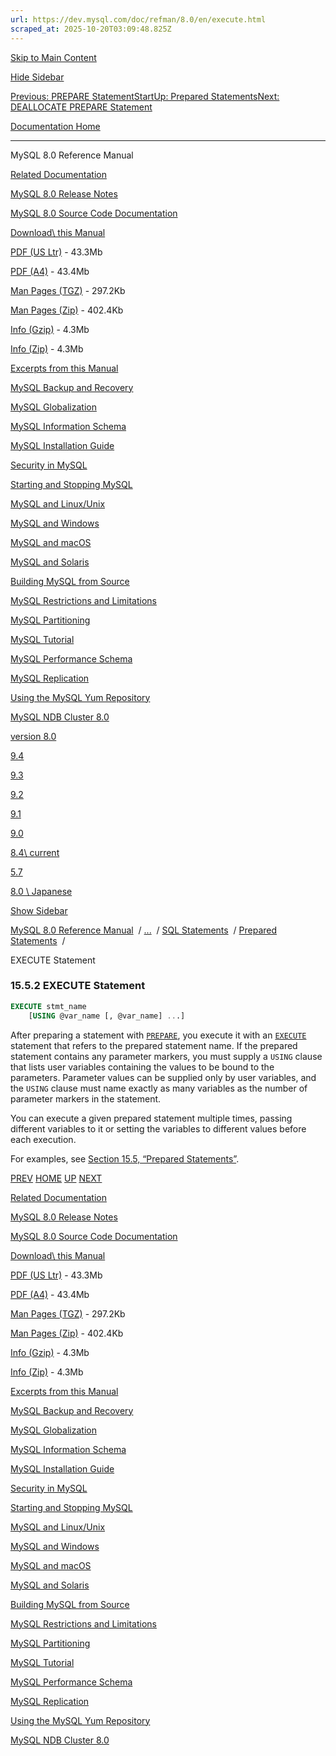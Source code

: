 ```yaml
---
url: https://dev.mysql.com/doc/refman/8.0/en/execute.html
scraped_at: 2025-10-20T03:09:48.825Z
---
```


[Skip to Main Content](https://dev.mysql.com/doc/refman/8.0/en/execute.html#main)

[Hide Sidebar](https://dev.mysql.com/doc/refman/8.0/en/execute.html "Hide Sidebar")

[Previous: PREPARE Statement](https://dev.mysql.com/doc/refman/8.0/en/prepare.html "Previous: PREPARE Statement")[Start](https://dev.mysql.com/doc/refman/8.0/en/index.html "Start")[Up: Prepared Statements](https://dev.mysql.com/doc/refman/8.0/en/sql-prepared-statements.html "Up: Prepared Statements")[Next: DEALLOCATE PREPARE Statement](https://dev.mysql.com/doc/refman/8.0/en/deallocate-prepare.html "Next: DEALLOCATE PREPARE Statement")

[Documentation Home](https://dev.mysql.com/doc/)

* * *

MySQL 8.0 Reference Manual

[Related Documentation](https://dev.mysql.com/doc/refman/8.0/en/execute.html)

[MySQL 8.0 Release Notes](https://dev.mysql.com/doc/relnotes/mysql/8.0/en/)

[MySQL 8.0 Source Code Documentation](https://dev.mysql.com/doc/dev/mysql-server/latest/)

[Download\\
this Manual](https://dev.mysql.com/doc/refman/8.0/en/execute.html)

[PDF (US Ltr)](https://downloads.mysql.com/docs/refman-8.0-en.pdf)
\- 43.3Mb

[PDF (A4)](https://downloads.mysql.com/docs/refman-8.0-en.a4.pdf)
\- 43.4Mb

[Man Pages (TGZ)](https://downloads.mysql.com/docs/refman-8.0-en.man-gpl.tar.gz)
\- 297.2Kb

[Man Pages (Zip)](https://downloads.mysql.com/docs/refman-8.0-en.man-gpl.zip)
\- 402.4Kb

[Info (Gzip)](https://downloads.mysql.com/docs/mysql-8.0.info.gz)
\- 4.3Mb

[Info (Zip)](https://downloads.mysql.com/docs/mysql-8.0.info.zip)
\- 4.3Mb

[Excerpts from this Manual](https://dev.mysql.com/doc/refman/8.0/en/execute.html)

[MySQL Backup and Recovery](https://dev.mysql.com/doc/mysql-backup-excerpt/8.0/en/)

[MySQL Globalization](https://dev.mysql.com/doc/mysql-g11n-excerpt/8.0/en/)

[MySQL Information Schema](https://dev.mysql.com/doc/mysql-infoschema-excerpt/8.0/en/)

[MySQL Installation Guide](https://dev.mysql.com/doc/mysql-installation-excerpt/8.0/en/)

[Security in MySQL](https://dev.mysql.com/doc/mysql-security-excerpt/8.0/en/)

[Starting and Stopping MySQL](https://dev.mysql.com/doc/mysql-startstop-excerpt/8.0/en/)

[MySQL and Linux/Unix](https://dev.mysql.com/doc/mysql-linuxunix-excerpt/8.0/en/)

[MySQL and Windows](https://dev.mysql.com/doc/mysql-windows-excerpt/8.0/en/)

[MySQL and macOS](https://dev.mysql.com/doc/mysql-macos-excerpt/8.0/en/)

[MySQL and Solaris](https://dev.mysql.com/doc/mysql-solaris-excerpt/8.0/en/)

[Building MySQL from Source](https://dev.mysql.com/doc/mysql-sourcebuild-excerpt/8.0/en/)

[MySQL Restrictions and Limitations](https://dev.mysql.com/doc/mysql-reslimits-excerpt/8.0/en/)

[MySQL Partitioning](https://dev.mysql.com/doc/mysql-partitioning-excerpt/8.0/en/)

[MySQL Tutorial](https://dev.mysql.com/doc/mysql-tutorial-excerpt/8.0/en/)

[MySQL Performance Schema](https://dev.mysql.com/doc/mysql-perfschema-excerpt/8.0/en/)

[MySQL Replication](https://dev.mysql.com/doc/mysql-replication-excerpt/8.0/en/)

[Using the MySQL Yum Repository](https://dev.mysql.com/doc/mysql-repo-excerpt/8.0/en/)

[MySQL NDB Cluster 8.0](https://dev.mysql.com/doc/mysql-cluster-excerpt/8.0/en/)

[version 8.0](https://dev.mysql.com/doc/refman/8.0/en/execute.html)

[9.4](https://dev.mysql.com/doc/refman/9.4/en/execute.html)

[9.3](https://dev.mysql.com/doc/refman/9.3/en/execute.html)

[9.2](https://dev.mysql.com/doc/refman/9.2/en/execute.html)

[9.1](https://dev.mysql.com/doc/refman/9.1/en/execute.html)

[9.0](https://dev.mysql.com/doc/refman/9.0/en/execute.html)

[8.4\\
current](https://dev.mysql.com/doc/refman/8.4/en/execute.html)

[5.7](https://dev.mysql.com/doc/refman/5.7/en/execute.html)

[8.0 \\
Japanese](https://dev.mysql.com/doc/refman/8.0/ja/execute.html)

[Show Sidebar](https://dev.mysql.com/doc/refman/8.0/en/execute.html "Show Sidebar")

[MySQL 8.0 Reference Manual](https://dev.mysql.com/doc/refman/8.0/en/)  /
[...](https://dev.mysql.com/doc/refman/8.0/en/execute.html)  / [SQL Statements](https://dev.mysql.com/doc/refman/8.0/en/sql-statements.html)  /
[Prepared Statements](https://dev.mysql.com/doc/refman/8.0/en/sql-prepared-statements.html)  /

EXECUTE Statement


### 15.5.2 EXECUTE Statement

```sql
EXECUTE stmt_name
    [USING @var_name [, @var_name] ...]
```

After preparing a statement with
[`PREPARE`](https://dev.mysql.com/doc/refman/8.0/en/prepare.html "15.5.1 PREPARE Statement"), you execute it with an
[`EXECUTE`](https://dev.mysql.com/doc/refman/8.0/en/execute.html "15.5.2 EXECUTE Statement") statement that refers to
the prepared statement name. If the prepared statement contains
any parameter markers, you must supply a `USING`
clause that lists user variables containing the values to be bound
to the parameters. Parameter values can be supplied only by user
variables, and the `USING` clause must name
exactly as many variables as the number of parameter markers in
the statement.


You can execute a given prepared statement multiple times, passing
different variables to it or setting the variables to different
values before each execution.


For examples, see [Section 15.5, “Prepared Statements”](https://dev.mysql.com/doc/refman/8.0/en/sql-prepared-statements.html "15.5 Prepared Statements").

[PREV](https://dev.mysql.com/doc/refman/8.0/en/prepare.html "Previous: PREPARE Statement") [HOME](https://dev.mysql.com/doc/refman/8.0/en/index.html "Start") [UP](https://dev.mysql.com/doc/refman/8.0/en/sql-prepared-statements.html "Up: Prepared Statements") [NEXT](https://dev.mysql.com/doc/refman/8.0/en/deallocate-prepare.html "Next: DEALLOCATE PREPARE Statement")

[Related Documentation](https://dev.mysql.com/doc/refman/8.0/en/execute.html)

[MySQL 8.0 Release Notes](https://dev.mysql.com/doc/relnotes/mysql/8.0/en/)

[MySQL 8.0 Source Code Documentation](https://dev.mysql.com/doc/dev/mysql-server/latest/)

[Download\\
this Manual](https://dev.mysql.com/doc/refman/8.0/en/execute.html)

[PDF (US Ltr)](https://downloads.mysql.com/docs/refman-8.0-en.pdf)
\- 43.3Mb

[PDF (A4)](https://downloads.mysql.com/docs/refman-8.0-en.a4.pdf)
\- 43.4Mb

[Man Pages (TGZ)](https://downloads.mysql.com/docs/refman-8.0-en.man-gpl.tar.gz)
\- 297.2Kb

[Man Pages (Zip)](https://downloads.mysql.com/docs/refman-8.0-en.man-gpl.zip)
\- 402.4Kb

[Info (Gzip)](https://downloads.mysql.com/docs/mysql-8.0.info.gz)
\- 4.3Mb

[Info (Zip)](https://downloads.mysql.com/docs/mysql-8.0.info.zip)
\- 4.3Mb

[Excerpts from this Manual](https://dev.mysql.com/doc/refman/8.0/en/execute.html)

[MySQL Backup and Recovery](https://dev.mysql.com/doc/mysql-backup-excerpt/8.0/en/)

[MySQL Globalization](https://dev.mysql.com/doc/mysql-g11n-excerpt/8.0/en/)

[MySQL Information Schema](https://dev.mysql.com/doc/mysql-infoschema-excerpt/8.0/en/)

[MySQL Installation Guide](https://dev.mysql.com/doc/mysql-installation-excerpt/8.0/en/)

[Security in MySQL](https://dev.mysql.com/doc/mysql-security-excerpt/8.0/en/)

[Starting and Stopping MySQL](https://dev.mysql.com/doc/mysql-startstop-excerpt/8.0/en/)

[MySQL and Linux/Unix](https://dev.mysql.com/doc/mysql-linuxunix-excerpt/8.0/en/)

[MySQL and Windows](https://dev.mysql.com/doc/mysql-windows-excerpt/8.0/en/)

[MySQL and macOS](https://dev.mysql.com/doc/mysql-macos-excerpt/8.0/en/)

[MySQL and Solaris](https://dev.mysql.com/doc/mysql-solaris-excerpt/8.0/en/)

[Building MySQL from Source](https://dev.mysql.com/doc/mysql-sourcebuild-excerpt/8.0/en/)

[MySQL Restrictions and Limitations](https://dev.mysql.com/doc/mysql-reslimits-excerpt/8.0/en/)

[MySQL Partitioning](https://dev.mysql.com/doc/mysql-partitioning-excerpt/8.0/en/)

[MySQL Tutorial](https://dev.mysql.com/doc/mysql-tutorial-excerpt/8.0/en/)

[MySQL Performance Schema](https://dev.mysql.com/doc/mysql-perfschema-excerpt/8.0/en/)

[MySQL Replication](https://dev.mysql.com/doc/mysql-replication-excerpt/8.0/en/)

[Using the MySQL Yum Repository](https://dev.mysql.com/doc/mysql-repo-excerpt/8.0/en/)

[MySQL NDB Cluster 8.0](https://dev.mysql.com/doc/mysql-cluster-excerpt/8.0/en/)